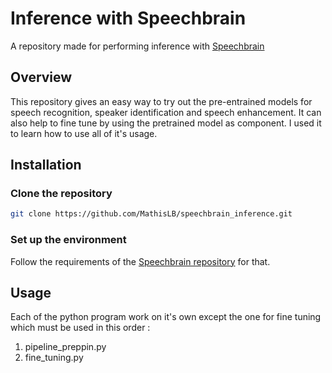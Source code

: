 # Inference with Speechbrain
A repository made for performing inference with [Speechbrain](https://speechbrain.github.io/)

## Overview
This repository gives an easy way to try out the pre-entrained models for speech recognition, speaker identification and speech enhancement. It can also help to fine tune by using the pretrained model as component. I used it to learn how to use all of it's usage.

## Installation
### Clone the repository
```sh
git clone https://github.com/MathisLB/speechbrain_inference.git
```
### Set up the environment
Follow the requirements of the [Speechbrain repository](https://github.com/speechbrain/speechbrain) for that.

## Usage
Each of the python program work on it's own except the one for fine tuning which must be used in this order :
1. pipeline_preppin.py
2. fine_tuning.py